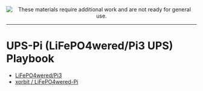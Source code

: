 <!--
Maintainer:   jeffskinnerbox@yahoo.com / www.jeffskinnerbox.me
Version:      0.0.1
-->


<div align="center">
<img src="http://www.foxbyrd.com/wp-content/uploads/2018/02/file-4.jpg" title="These materials require additional work and are not ready for general use." align="center">
</div>


----


# UPS-Pi (LiFePO4wered/Pi3 UPS) Playbook
* [LiFePO4wered/Pi3](https://lifepo4wered.com/lifepo4wered-pi3.html)
* [xorbit / LiFePO4wered-Pi](https://github.com/xorbit/LiFePO4wered-Pi)


